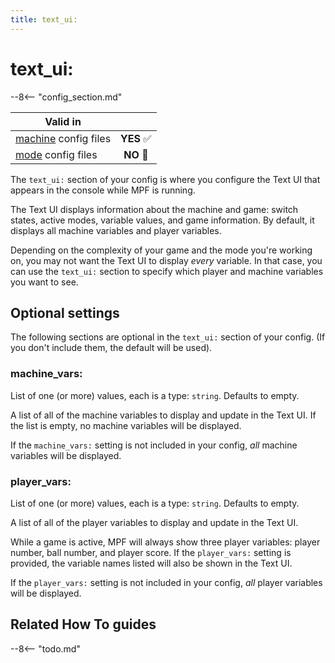 ```yaml
---
title: text_ui:
---
```


# text_ui:


--8<-- "config_section.md"

| Valid in | |
|-----|:----:|
|[machine](instructions/machine_config.md) config files |**YES** :white_check_mark:|
|[mode](instructions/mode_config.md) config files|**NO** :no_entry_sign:|

The `text_ui:` section of your config is where you configure the Text UI
that appears in the console while MPF is running.

The Text UI displays information about the machine and game: switch
states, active modes, variable values, and game information. By default,
it displays all machine variables and player variables.

Depending on the complexity of your game and the mode you're working
on, you may not want the Text UI to display *every* variable. In that
case, you can use the `text_ui:` section to specify which player and
machine variables you want to see.

## Optional settings

The following sections are optional in the `text_ui:` section of your
config. (If you don't include them, the default will be used).

### machine_vars:

List of one (or more) values, each is a type: `string`. Defaults to
empty.

A list of all of the machine variables to display and update in the Text
UI. If the list is empty, no machine variables will be displayed.

If the `machine_vars:` setting is not included in your config, *all*
machine variables will be displayed.

### player_vars:

List of one (or more) values, each is a type: `string`. Defaults to
empty.

A list of all of the player variables to display and update in the Text
UI.

While a game is active, MPF will always show three player variables:
player number, ball number, and player score. If the `player_vars:`
setting is provided, the variable names listed will also be shown in the
Text UI.

If the `player_vars:` setting is not included in your config, *all*
player variables will be displayed.

## Related How To guides

--8<-- "todo.md"
